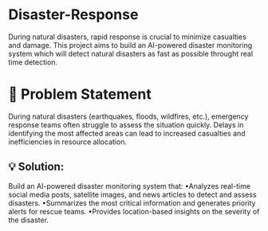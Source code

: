 # Disaster-Response
During natural disasters, rapid response is crucial to minimize casualties and damage. This project aims to build an AI-powered disaster monitoring system which will detect natural disasters as fast as possible throught real time detection. 

<h1>📌 Problem Statement</h1>
During natural disasters (earthquakes, floods, wildfires, etc.), emergency response teams often struggle to assess the situation quickly. Delays in identifying the most affected areas can lead to increased casualties and inefficiencies in resource allocation.

<h2>💡 Solution:</h2>
Build an AI-powered disaster monitoring system that:
•Analyzes real-time social media posts, satellite images, and news articles to detect and assess disasters.
•Summarizes the most critical information and generates priority alerts for rescue teams.
•Provides location-based insights on the severity of the disaster.
